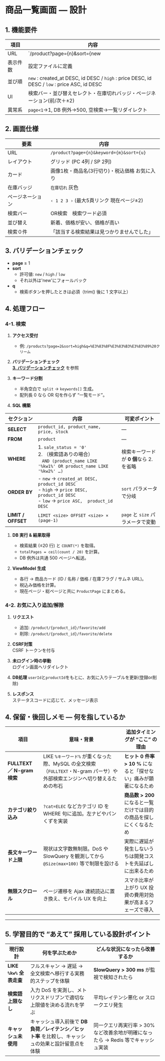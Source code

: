 # 商品一覧画面 ― 設計

## 1. 機能要件
| 項目 | 内容 |
|------|------|
| URL | `/product?page={n}&sort={new|high|low}&q={keyword}` |
| 表示件数 | 設定ファイルに定義 |
| 並び順 | `new` : created_at DESC, id DESC  /  `high` : price DESC, id DESC  /  `low` : price ASC, id DESC |
| UI | 検索バー・並び替えセレクト・在庫切れバッジ・ページネーション(前/次＋±2) |
| 異常系 | `page<1`→1,  DB 例外→500,  空検索→一覧リダイレクト |

## 2. 画面仕様

| 要素 | 内容 |
|------|------|
| URL | `/product?page={n}&keyword={m}&sort={u}` |
| レイアウト | グリッド (PC 4列 / SP 2列) |
| カード | 画像1枚・商品名(3行切り)・税込価格 お気に入り |
| 在庫バッジ | `在庫切れ` 灰色 |
| ページネーション | ` ‹ 1 2 3 › `  (最大5頁リンク 現在ページ±2) |
| 検索バー | OR検索　検索ワード必須 |
| 並び替え | 新着、価格が安い、価格が高い |
| 検索０件 | 「該当する検索結果は見つかりませんでした」 |

## 3. バリデーションチェック
- **page** ≥ 1
- **sort**
  - 許可値: `new` / `high` / `low`  
  - それ以外は'new'にフォールバック
- **q**
  - 検索ボタンを押したときは必須（trim() 後に 1 文字以上） 

## 4. 処理フロー
### 4-1. 検索
1. **アクセス受付**  
   - 例: `/products?page=2&sort=high&q=%E3%83%8F%E3%83%B3%E3%83%89%20クリーム`  

2. **バリデーションチェック**  
    **[3. バリデーションチェック](#3-バリデーションチェック)** を参照

3. **キーワード分割**  
   - 半角空白で `split` → `keywords[]` 生成。  
   - 配列長 0 なら OR 句を作らず “一覧モード”。

4. **SQL 構築**  

| セクション | 内容 | 可変ポイント |
|------------|------|--------------|
| **SELECT** | `product_id, product_name, price, stock` | ― |
| **FROM**   | `product` | ― |
| **WHERE**  | 1. `sale_status = '0'`<br>2. （検索語ありの場合）<br>&nbsp;&nbsp;&nbsp;`AND (product_name LIKE '%kw1%' OR product_name LIKE '%kw2%' …)` | 検索キーワードが **0 個**なら 2. を省略 |
| **ORDER BY** | - `new`  →  `created_at DESC, product_id DESC`<br>- `high` →  `price DESC,  product_id DESC`<br>- `low`  →  `price ASC,  product_id DESC` | `sort` パラメータで分岐 |
| **LIMIT / OFFSET** | `LIMIT <size> OFFSET <size> × (page-1)` | `page` と `size` パラメータで変動 |

1. **DB 実行 & 結果取得**  
   - 検索結果 (≤20 行) と `COUNT(*)` を取得。  
   - `totalPages = ceil(count / 20)` を計算。  
   - DB 例外は共通 500 ページへ転送。

2. **ViewModel 生成**  
   - 各行 → 商品カード (ID / 名称 / 価格 / 在庫フラグ / サムネ URL)。 
   - 税込み価格を計算。 
   - 現在ページ・総ページと共に `ProductPage` にまとめる。

### 4-2. お気に入り追加/解除
1. **リクエスト**  
   - 追加: `/product/{product_id}/favorite/add`
   - 削除: `/product/{product_id}/favorite/delete` 

2. **CSRF対策**  
CSRF トークンを付与

3. **未ログイン時の挙動**  
ログイン画面へリダイレクト

4. **DB処理**
`userId`と`productId`をもとに、お気に入りテーブルを更新(登録or削除) 

5. **レスポンス**  
ステータスコードに応じて、メッセージ表示

## 4. 保留・後回しメモ ― 何を指しているか

| 項目 | 意味・背景 | 追加タイミングが “ここ” の理由 |
|------|-----------|--------------------------------|
| **FULLTEXT ／ N-gram 検索** | LIKE `%キーワード%` が重くなった際、MySQL の全文検索（`FULLTEXT`・N-gram パーサ）や外部検索エンジンへ切り替えるための布石 | **ヒット 0 件率 > 10 %** になると「探せない」痛みが顕著になるため |
| **カテゴリ絞り込み** | `?cat=ELEC` などカテゴリ ID を WHERE 句に追加。左ナビやパンくずを実装 | **商品数 > 200** になると一覧だけでは目的の商品を探しにくくなるため |
| **長文キーワード上限** | 現状は文字数無制限。DoS や SlowQuery を観測してから `@Size(max=100)` 等で制限を設ける | 実際に遅延が発生しないうちは開発コストを先延ばしに出来るため |
| **無限スクロール** | ページ遷移を Ajax 連続読込に置き換え、モバイル UX を向上 | スマホ比率が上がり UX 投資の費用対効果が高まるフェーズで導入 |

---

## 5. 学習目的で “あえて” 採用している設計ポイント

| 現行設計 | 何を学ぶためか | どんな状況になったら改善するか |
|----------|---------------|--------------------------------|
| **LIKE `%kw%` 全表走査** | フルスキャン → 遅延 → 全文検索へ移行する実務的ステップを体験 | **SlowQuery > 300 ms** が監視で検知されたら |
| **検索語上限なし** | 入力 DoS を実測し、メトリクスドリブンで適切な上限値を決める流れを学ぶ | 平均レイテンシ悪化 or スロークエリ発生 |
| **キャッシュ未使用** | キャッシュ導入前後で **DB 負荷／レイテンシ／ヒット率** を比較し、キャッシュの効果と設計留意点を体験 | 同一クエリ再実行率 > 30% など改善余地が明確になったら → Redis 等でキャッシュ実装 |
